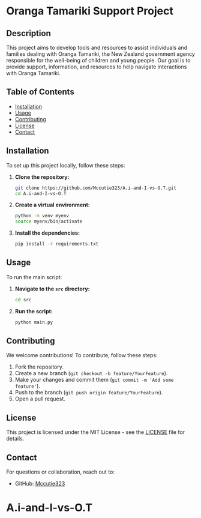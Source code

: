 # Oranga Tamariki Support Project

## Description

This project aims to develop tools and resources to assist individuals and families dealing with Oranga Tamariki, the New Zealand government agency responsible for the well-being of children and young people. Our goal is to provide support, information, and resources to help navigate interactions with Oranga Tamariki.

## Table of Contents
- [Installation](#installation)
- [Usage](#usage)
- [Contributing](#contributing)
- [License](#license)
- [Contact](#contact)

## Installation

To set up this project locally, follow these steps:

1. **Clone the repository:**
    ```sh
    git clone https://github.com/Mccutie323/A.i-and-I-vs-O.T.git
    cd A.i-and-I-vs-O.T
    ```

2. **Create a virtual environment:**
    ```sh
    python -m venv myenv
    source myenv/bin/activate
    ```

3. **Install the dependencies:**
    ```sh
    pip install -r requirements.txt
    ```

## Usage

To run the main script:

1. **Navigate to the `src` directory:**
    ```sh
    cd src
    ```

2. **Run the script:**
    ```sh
    python main.py
    ```

## Contributing

We welcome contributions! To contribute, follow these steps:

1. Fork the repository.
2. Create a new branch (`git checkout -b feature/YourFeature`).
3. Make your changes and commit them (`git commit -m 'Add some feature'`).
4. Push to the branch (`git push origin feature/YourFeature`).
5. Open a pull request.

## License

This project is licensed under the MIT License - see the [LICENSE](LICENSE) file for details.

## Contact

For questions or collaboration, reach out to:

- GitHub: [Mccutie323](https://github.com/Mccutie323)
# A.i-and-I-vs-O.T
